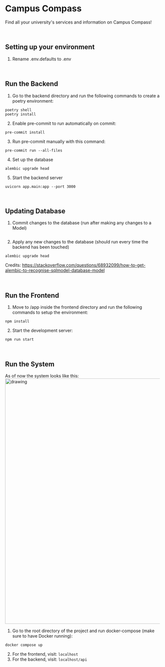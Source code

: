 # Campus Compass

Find all your university's services and information on Campus Compass!

<br/>

## Setting up your environment
1. Rename .env.defaults to .env

<br/>

## Run the Backend
1. Go to the backend directory and run the following commands to create a poetry environment:
```
poetry shell
poetry install
```
2. Enable pre-commit to run automatically on commit:
```
pre-commit install
```
3. Run pre-commit manually with this command:
```
pre-commit run --all-files
```
4. Set up the database
```
alembic upgrade head
```
5. Start the backend server
```
uvicorn app.main:app --port 3000
```

<br/>

## Updating Database
1. Commit changes to the database
(run after making any changes to a Model)
```
```
2. Apply any new changes to the database
(should run every time the backend has been touched)
```
alembic upgrade head
```

Credits: https://stackoverflow.com/questions/68932099/how-to-get-alembic-to-recognise-sqlmodel-database-model

<br/>

## Run the Frontend
1. Move to /app inside the frontend directory and run the following commands to setup the environment:
```
npm install
```
2. Start the development server:
```
npm run start
```

<br/>

## Run the System
As of now the system looks like this:
<br/>
<img src="https://github.com/Campus-Compass/campus-compass/assets/124282311/cabf5995-5b11-4135-8f32-c32340b89857" alt="drawing" width="800"/>
<br/>

1. Go to the root directory of the project and run docker-compose (make sure to have Docker running):
```
docker compose up
```
2. For the frontend, visit: ```localhost```
3. For the backend, visit: ```localhost/api```
